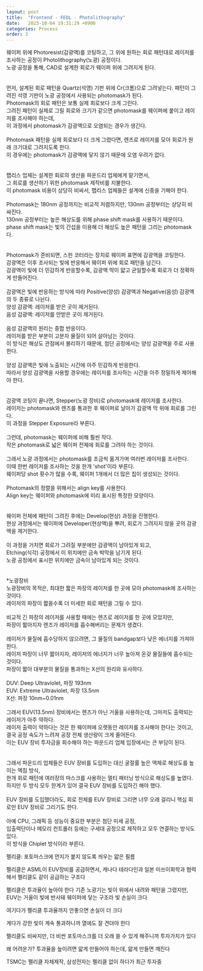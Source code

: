 ```yaml
---
layout: post
title:  "Frontend - FEOL - Photolithography"
date:   2023-10-04 19:31:29 +0900
categories: Process
order: 3
---
```


웨이퍼 위에 Photoresist(감광액)를 코팅하고, 그 위에 원하는 회로 패턴대로 레이저를 조사하는 공정이 Photolithography(노광) 공정이다.<br>
노광 공정을 통해, CAD로 설계한 회로가 웨이퍼 위에 그려지게 된다.<br>
<br>
<br>
먼저, 설계된 회로 패턴을 Quartz(석영) 기판 위에 Cr(크롬)으로 그려넣는다.
패턴이 그려진 석영 기판이 노광 공정에서 사용되는 photomask가 된다.
<br>
Photomask의 회로 패턴은 보통 실제 회로보다 크게 그린다.<br>
그려진 패턴이 실제로 그릴 회로와 크기가 같으면 photomask를 웨이퍼에 붙이고 레이저를 조사해야 하는데,<br>
이 과정에서 photomask가 감광액으로 오염되는 경우가 생긴다.<br>
<br>
Photomask 패턴을 실제 회로보다 더 크게 그렸다면, 렌즈로 레이저를 모아 회로가 원래 크기대로 그려지도록 한다.<br>
이 경우에는 photomask가 감광액에 닿지 않기 때문에 오염 우려가 없다.<br>
<br>
<br>
팹리스 업체는 설계한 회로의 생산을 파운드리 업체에게 맡기면서,<br>
그 회로를 생산하기 위한 photomask 제작비를 지불한다.<br>
이 photomask 비용이 상당히 비싸서, 팹리스 업체들은 설계에 신중을 기해야 한다.<br>
<br>
Photomask는 180nm 공정까지는 비교적 저렴하지만, 130nm 공정부터는 상당히 비싸진다.<br>
130nm 공정부터는 높은 해상도를 위해 phase shift mask를 사용하기 때문이다.<br>
phase shift mask는 빛의 간섭을 이용해 더 해상도 높은 패턴을 그리는 photomask다.<br>
<br>
<br>
Photomask가 준비되면, 스핀 코터라는 장치로 웨이퍼 표면에 감광액을 코팅한다.<br>
감광액은 이후 조사되는 빛에 반응해서 웨이퍼 위에 회로 패턴을 남긴다.<br>
감광액이 빛에 더 민감하게 반응할수록, 감광액 막이 얇고 균일할수록 회로가 더 정확하게 만들어진다.<br>
<br>
감광액은 빛에 반응하는 방식에 따라 Positive(양성) 감광액과 Negative(음성) 감광액의 두 종류로 나뉜다.<br>
양성 감광액: 레이저를 받은 곳이 제거된다.<br>
음성 감광액: 레이저를 안받은 곳이 제거된다.<br>
<br>
음성 감광액의 원리는 중합 반응이다.<br>
레이저를 받은 부분이 고분자 물질이 되어 살아남는 것이다.<br>
이 방식은 해상도 관점에서 불리하기 때문에, 첨단 공정에서는 양성 감광액을 주로 사용한다.<br>
<br>
양성 감광액은 빛에 노출되는 시간에 아주 민감하게 반응한다.<br>
따라서 양성 감광액을 사용할 경우에는 레이저를 조사하는 시간을 아주 정밀하게 제어해야 한다.<br>
<br>
<br>
감광액 코팅이 끝나면, Stepper(노광 장비)로 photomask에 레이저를 조사한다.<br>
레이저는 photomask와 렌즈를 통과한 후 웨이퍼로 날아가 감광액 막 위에 회로를 그린다.<br>
이 과정을 Stepper Exposure라 부른다.<br>
<br>
그런데, photomask는 웨이퍼에 비해 훨씬 작다.<br>
작은 photomask로 넓은 웨이퍼 전체에 회로를 그려야 하는 것이다.<br>
<br>
그래서 노광 과정에서는 photomask를 조금씩 옮겨가며 여러번 레이저를 조사한다.<br>
이때 한번 레이저를 조사하는 것을 한개 'shot'이라 부른다.<br>
웨이퍼당 shot 횟수가 많을 수록, 웨이퍼 1개에서 더 많은 칩이 생성되는 것이다.<br>
<br>
Photomask의 정렬을 위해서는 align key를 사용한다.<br>
Align key는 웨이퍼와 photomask에 미리 표시된 특정한 모양이다.<br>
<br>
<br>
웨이퍼 전체에 패턴이 그려진 후에는 Develop(현상) 과정을 진행한다.<br>
현상 과정에서는 웨이퍼에 Developer(현상액)을 뿌려, 회로가 그려지지 않을 곳의 감광액을 제거한다.<br>
<br>
이 과정을 거치면 회로가 그려질 부분에만 감광액이 남아있게 되고,<br>
Etching(식각) 공정에서 이 위치에만 금속 박막을 남기게 된다.<br>
노광 공정에서 표시한 위치에만 금속이 남아있게 되는 것이다.<br>
<br>
<br>
*노광장비<br>
노광장비의 목적은, 최대한 짧은 파장의 레이저를 한 곳에 모아 photomask에 조사하는 것이다.<br>
레이저의 파장이 짧을수록 더 미세한 회로 패턴을 그릴 수 있다.<br>
<br>
비교적 긴 파장의 레이저를 사용할 때에는 렌즈로 레이저를 한 곳에 모았지만,<br>
파장이 짧아지자 렌즈가 레이저를 흡수해버리는 문제가 생겼다.<br>
<br>
레이저가 물질에 흡수당하지 않으려면, 그 물질의 bandgap보다 낮은 에너지를 가져야 한다.<br>
레이저 파장이 너무 짧아지자, 레이저의 에너지가 너무 높아져 온갖 물질들에 흡수되는 것이다.<br>
파장이 짧아 대부분의 물질을 통과하는 X선의 원리와 유사하다.<br>
<br>
DUV: Deep Ultraviolet, 파장 193nm<br>
EUV: Extreme Ultraviolet, 파장 13.5nm<br>
X선: 파장 10nm~0.01nm<br>
<br>
그래서 EUV(13.5nm) 장비에서는 렌즈가 아닌 거울을 사용하는데, 그마저도 출력되는 레이저가 아주 약하다.<br>
레이저 출력이 약하다는 것은 한 웨이퍼에 오랫동안 레이저를 조사해야 한다는 것이고,<br>
결국 공정 속도가 느려져 공장 전체 생산량이 크게 줄어든다.<br>
이는 EUV 장비 투자금을 회수해야 하는 파운드리 업체 입장에서는 큰 부담이 된다.<br>
<br>
<br>
그래서 파운드리 업체들은 EUV 장비를 도입하는 대신 굴절률 높은 액체로 해상도를 높이는 액침 방식,<br>
한개 회로 패턴에 여러장의 마스크를 사용하는 멀티 패터닝 방식으로 해상도를 높였다.<br>
하지만 두 방식 모두 한계가 있어 결국 EUV 장비를 도입하긴 해야 했다.<br>
<br>
EUV 장비를 도입했더라도, 회로 전체를 EUV 장비로 그리면 너무 오래 걸리니 핵심 회로만 EUV 장비로 그리기도 한다.<br>
<br>
아예 CPU, 그래픽 등 성능이 중요한 부분은 첨단 미세 공정,<br>
입출력단이나 메모리 컨트롤러 등에는 구세대 공정으로 제작하고 모두 연결하는 방식도 있다.<br>
이 방식을 Chiplet 방식이라 부른다.<br>


펠리클: 포토마스크에 먼지가 붙지 않도록 씌우는 얇은 필름

펠리클은 ASML이 EUV장비를 공급하면서,
캐나다 테라다인과 일본 미쓰이화학과 협력해서 펠리클도 같이 공급하는 구조다

펠리클은 투과율이 높아야 한다
기존 노광기는 빛이 위에서 내려와 패턴을 그렸지만,
EUV는 거울이 빛에 반사돼 웨이퍼에 닿는 구조라 빛 손실이 크다

여기다가 펠리클 투과율까지 안좋으면 손실이 더 크다

게다가 강한 빛이 계속 통과하니까 열에도 잘 견뎌야 한다

펠리클도 비싸지만, 더 비싼 포토마스크를 더 오래 쓸 수 있게 해주니까 투자가치가 있다

왜 어려운가? 투과율을 높이려면 얇게 만들어야 하는데, 얇게 만들면 깨진다

TSMC는 펠리클 자체제작, 삼성전자는 펠리클 없이 하다가 최근 투자중